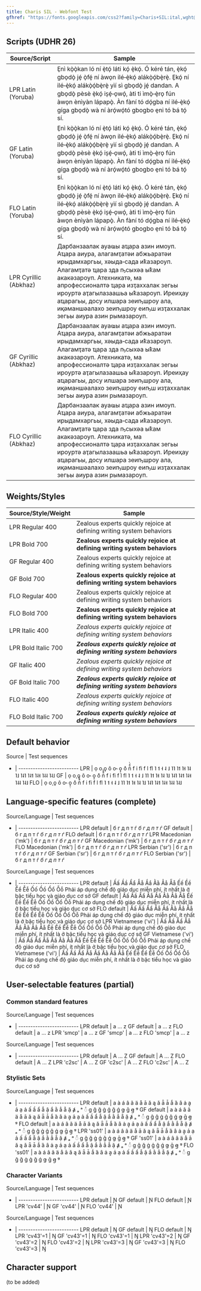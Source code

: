 ```yaml
---
title: Charis SIL - Webfont Test
gfhref: "https://fonts.googleapis.com/css2?family=Charis+SIL:ital,wght@0,400;0,700;1,400;1,700&display=swap"
---
```


## Scripts (UDHR 26)

Source/Script | Sample
------- | --------------------------------------
LPR Latin (Yoruba) | <span class='lpr'>E̩nì kò̩ò̩kan ló ní è̩tó̩ láti kó̩ è̩kó̩. Ó kéré tán, è̩kó̩ gbo̩dò̩ jé̩ ò̩fé̩ ní àwo̩n ilé‐è̩kó̩ alákò̩ó̩bè̩rè̩. E̩kó̩ ní ilé‐è̩kó̩ alákò̩ó̩bè̩rè̩ yìí sì gbo̩dò̩ jé̩ dandan. A gbo̩dò̩ pèsè è̩kó̩ is̩é̩‐o̩wó̩, àti ti ìmò̩‐è̩ro̩ fún àwo̩n ènìyàn lápapò̩. Àn fàní tó dó̩gba ní ilé‐è̩kó̩ gíga gbo̩dò̩ wà ní àró̩wó̩tó gbogbo e̩ni tó bá tó̩ sí.</span>
GF Latin (Yoruba) | <span class='gf'>E̩nì kò̩ò̩kan ló ní è̩tó̩ láti kó̩ è̩kó̩. Ó kéré tán, è̩kó̩ gbo̩dò̩ jé̩ ò̩fé̩ ní àwo̩n ilé‐è̩kó̩ alákò̩ó̩bè̩rè̩. E̩kó̩ ní ilé‐è̩kó̩ alákò̩ó̩bè̩rè̩ yìí sì gbo̩dò̩ jé̩ dandan. A gbo̩dò̩ pèsè è̩kó̩ is̩é̩‐o̩wó̩, àti ti ìmò̩‐è̩ro̩ fún àwo̩n ènìyàn lápapò̩. Àn fàní tó dó̩gba ní ilé‐è̩kó̩ gíga gbo̩dò̩ wà ní àró̩wó̩tó gbogbo e̩ni tó bá tó̩ sí.</span>
FLO Latin (Yoruba) | <span class='flo'>E̩nì kò̩ò̩kan ló ní è̩tó̩ láti kó̩ è̩kó̩. Ó kéré tán, è̩kó̩ gbo̩dò̩ jé̩ ò̩fé̩ ní àwo̩n ilé‐è̩kó̩ alákò̩ó̩bè̩rè̩. E̩kó̩ ní ilé‐è̩kó̩ alákò̩ó̩bè̩rè̩ yìí sì gbo̩dò̩ jé̩ dandan. A gbo̩dò̩ pèsè è̩kó̩ is̩é̩‐o̩wó̩, àti ti ìmò̩‐è̩ro̩ fún àwo̩n ènìyàn lápapò̩. Àn fàní tó dó̩gba ní ilé‐è̩kó̩ gíga gbo̩dò̩ wà ní àró̩wó̩tó gbogbo e̩ni tó bá tó̩ sí.</span>
LPR Cyrillic (Abkhaz) | <span class='lpr'>Дарбанзаалак ауаҩы аҵара азин имоуп. Аҵара аиура, алагамҭатәи абжьаратәи ирыдамхаргьы, хәыда‐сада иҟазароуп. Алагамҭатә ҵара зда ҧсыхәа ыҟам акакәзароуп. Атехникатә, ма апрофессионалтә ҵара изҭаххалак зегьы ироуртә аҭагылазаашьа ыҟазароуп. Иреиҳау аҵарагьы, досу илшара зеиҧшроу ала, иқәманшәалахо зеиҧшроу еиҧш изҭаххалак зегьы аиура азин рымазароуп.</span>
GF Cyrillic (Abkhaz) | <span class='gf'>Дарбанзаалак ауаҩы аҵара азин имоуп. Аҵара аиура, алагамҭатәи абжьаратәи ирыдамхаргьы, хәыда‐сада иҟазароуп. Алагамҭатә ҵара зда ҧсыхәа ыҟам акакәзароуп. Атехникатә, ма апрофессионалтә ҵара изҭаххалак зегьы ироуртә аҭагылазаашьа ыҟазароуп. Иреиҳау аҵарагьы, досу илшара зеиҧшроу ала, иқәманшәалахо зеиҧшроу еиҧш изҭаххалак зегьы аиура азин рымазароуп.</span>
FLO Cyrillic (Abkhaz) | <span class='flo'>Дарбанзаалак ауаҩы аҵара азин имоуп. Аҵара аиура, алагамҭатәи абжьаратәи ирыдамхаргьы, хәыда‐сада иҟазароуп. Алагамҭатә ҵара зда ҧсыхәа ыҟам акакәзароуп. Атехникатә, ма апрофессионалтә ҵара изҭаххалак зегьы ироуртә аҭагылазаашьа ыҟазароуп. Иреиҳау аҵарагьы, досу илшара зеиҧшроу ала, иқәманшәалахо зеиҧшроу еиҧш изҭаххалак зегьы аиура азин рымазароуп.</span>

## Weights/Styles

Source/Style/Weight | Sample
------- | --------------------------------------
LPR Regular 400 | <span class='lpr' style='font-weight: 400'>Zealous experts quickly rejoice at defining writing system behaviors</span>
LPR Bold 700 | <span class='lpr' style='font-weight: 700'>Zealous experts quickly rejoice at defining writing system behaviors</span>
GF Regular 400 | <span class='gf' style='font-weight: 400'>Zealous experts quickly rejoice at defining writing system behaviors</span>
GF Bold 700 | <span class='gf' style='font-weight: 700'>Zealous experts quickly rejoice at defining writing system behaviors</span>
FLO Regular 400 | <span class='flo' style='font-weight: 400'>Zealous experts quickly rejoice at defining writing system behaviors</span>
FLO Bold 700 | <span class='flo' style='font-weight: 700'>Zealous experts quickly rejoice at defining writing system behaviors</span>
LPR Italic 400 | <span class='lpr' style='font-weight: 400; font-style: italic'>Zealous experts quickly rejoice at defining writing system behaviors</span>
LPR Bold Italic 700 | <span class='lpr' style='font-weight: 700; font-style: italic'>Zealous experts quickly rejoice at defining writing system behaviors</span>
GF Italic 400 | <span class='gf' style='font-weight: 400; font-style: italic'>Zealous experts quickly rejoice at defining writing system behaviors</span>
GF Bold Italic 700 | <span class='gf' style='font-weight: 700; font-style: italic'>Zealous experts quickly rejoice at defining writing system behaviors</span>
FLO Italic 400 | <span class='flo' style='font-weight: 400; font-style: italic'>Zealous experts quickly rejoice at defining writing system behaviors</span>
FLO Bold Italic 700 | <span class='flo' style='font-weight: 700; font-style: italic'>Zealous experts quickly rejoice at defining writing system behaviors</span>

## Default behavior

Source | Test sequences
- | -------------------------
LPR | <span class='lpr'>ọ o̧ ǫ ô o˞ o̝̠̣ ô͑  ñ̄̂́̀  f i fi f l fl ˥ ˦ ˧ ˨ ˩ ˥˥ ˥˦ ˥˧ ˥˨ ˥˩ ˥˨˥ ˥˨˦ ˥˨˧ ˥˨˨ ˥˨˩ </span>
GF  | <span class='gf'>ọ o̧ ǫ ô o˞ o̝̠̣ ô͑  ñ̄̂́̀  f i fi f l fl ˥ ˦ ˧ ˨ ˩ ˥˥ ˥˦ ˥˧ ˥˨ ˥˩ ˥˨˥ ˥˨˦ ˥˨˧ ˥˨˨ ˥˨˩ </span>
FLO | <span class='flo'>ọ o̧ ǫ ô o˞ o̝̠̣ ô͑  ñ̄̂́̀  f i fi f l fl ˥ ˦ ˧ ˨ ˩ ˥˥ ˥˦ ˥˧ ˥˨ ˥˩ ˥˨˥ ˥˨˦ ˥˨˧ ˥˨˨ ˥˨˩ </span>

## Language-specific features (complete)

Source/Language | Test sequences
- | -------------------------
LPR default | <span class='lpr'>б г д п т ѓ <em>б г д п т ѓ</em></span> 
GF default  | <span class='gf'>б г д п т ѓ <em>б г д п т ѓ</em></span> 
FLO default | <span class='flo'>б г д п т ѓ <em>б г д п т ѓ</em></span> 
LPR Macedonian ('mk') | <span class='lpr' lang='mk'>б г д п т ѓ <em>б г д п т ѓ</em></span> 
GF Macedonian ('mk')  | <span class='gf' lang='mk'>б г д п т ѓ <em>б г д п т ѓ</em></span> 
FLO Macedonian ('mk') | <span class='flo' lang='mk'>б г д п т ѓ <em>б г д п т ѓ</em></span> 
LPR Serbian ('sr') | <span class='lpr' lang='sr'>б г д п т ѓ <em>б г д п т ѓ</em></span> 
GF Serbian ('sr')  | <span class='gf' lang='sr'>б г д п т ѓ <em>б г д п т ѓ</em></span> 
FLO Serbian ('sr') | <span class='flo' lang='sr'>б г д п т ѓ <em>б г д п т ѓ</em></span> 

Source/Language | Test sequences
- | -------------------------
LPR default | <span class='lpr'>Ấấ Ầầ Ẩẩ Ẫẫ Ắắ Ằằ Ẳẳ Ẵẵ Ếế Ềề Ểể Ễễ Ốố Ồồ Ổổ Ỗỗ Phải áp dụng chế độ giáo dục miễn phí, ít nhất là ở bậc tiểu học và giáo dục cơ sở</span> 
GF default  | <span class='gf'>Ấấ Ầầ Ẩẩ Ẫẫ Ắắ Ằằ Ẳẳ Ẵẵ Ếế Ềề Ểể Ễễ Ốố Ồồ Ổổ Ỗỗ Phải áp dụng chế độ giáo dục miễn phí, ít nhất là ở bậc tiểu học và giáo dục cơ sở</span> 
FLO default | <span class='flo'>Ấấ Ầầ Ẩẩ Ẫẫ Ắắ Ằằ Ẳẳ Ẵẵ Ếế Ềề Ểể Ễễ Ốố Ồồ Ổổ Ỗỗ Phải áp dụng chế độ giáo dục miễn phí, ít nhất là ở bậc tiểu học và giáo dục cơ sở</span> 
LPR Vietnamese ('vi') | <span class='lpr' lang='vi'>Ấấ Ầầ Ẩẩ Ẫẫ Ắắ Ằằ Ẳẳ Ẵẵ Ếế Ềề Ểể Ễễ Ốố Ồồ Ổổ Ỗỗ Phải áp dụng chế độ giáo dục miễn phí, ít nhất là ở bậc tiểu học và giáo dục cơ sở</span> 
GF Vietnamese ('vi')  | <span class='gf' lang='vi'>Ấấ Ầầ Ẩẩ Ẫẫ Ắắ Ằằ Ẳẳ Ẵẵ Ếế Ềề Ểể Ễễ Ốố Ồồ Ổổ Ỗỗ Phải áp dụng chế độ giáo dục miễn phí, ít nhất là ở bậc tiểu học và giáo dục cơ sở</span> 
FLO Vietnamese ('vi') | <span class='flo' lang='vi'>Ấấ Ầầ Ẩẩ Ẫẫ Ắắ Ằằ Ẳẳ Ẵẵ Ếế Ềề Ểể Ễễ Ốố Ồồ Ổổ Ỗỗ Phải áp dụng chế độ giáo dục miễn phí, ít nhất là ở bậc tiểu học và giáo dục cơ sở</span> 

## User-selectable features (partial)

### Common standard features

Source/Language | Test sequences
- | -------------------------
LPR default | <span class='lpr'>a ... z</span>
GF default  | <span class='gf'>a ... z</span>
FLO default | <span class='flo'>a ... z</span>
LPR 'smcp' | <span class='lpr' style='font-feature-settings: "smcp" 1'>a ... z</span>
GF 'smcp'  | <span class='gf' style='font-feature-settings: "smcp" 1'>a ... z</span>
FLO 'smcp' | <span class='flo' style='font-feature-settings: "smcp" 1'>a ... z</span>

Source/Language | Test sequences
- | -------------------------
LPR default | <span class='lpr'>A ... Z</span>
GF default  | <span class='gf'>A ... Z</span>
FLO default | <span class='flo'>A ... Z</span>
LPR 'c2sc' | <span class='lpr' style='font-feature-settings: "c2sc" 1'>A ... Z</span>
GF 'c2sc'  | <span class='gf' style='font-feature-settings: "c2sc" 1'>A ... Z</span>
FLO 'c2sc' | <span class='flo' style='font-feature-settings: "c2sc" 1'>A ... Z</span>

### Stylistic Sets

Source/Language | Test sequences
- | -------------------------
LPR default | <span class='lpr'>a à á â ã ä å ā ă ą ǎ ǟ ǡ ǻ ȁ ȃ ȧ ḁ ẚ ạ ả ấ ầ ẩ ẫ ậ ắ ằ ẳ ẵ ặ ⱥ ₐ ᵃ ◌ͣ g ĝ ğ ġ ģ ǧ ǵ ǥ ḡ ꞡ ᵍ </span>
GF default  | <span class='gf'>a à á â ã ä å ā ă ą ǎ ǟ ǡ ǻ ȁ ȃ ȧ ḁ ẚ ạ ả ấ ầ ẩ ẫ ậ ắ ằ ẳ ẵ ặ ⱥ ₐ ᵃ ◌ͣ g ĝ ğ ġ ģ ǧ ǵ ǥ ḡ ꞡ ᵍ </span>
FLO default | <span class='flo'>a à á â ã ä å ā ă ą ǎ ǟ ǡ ǻ ȁ ȃ ȧ ḁ ẚ ạ ả ấ ầ ẩ ẫ ậ ắ ằ ẳ ẵ ặ ⱥ ₐ ᵃ ◌ͣ g ĝ ğ ġ ģ ǧ ǵ ǥ ḡ ꞡ ᵍ </span>
LPR 'ss01' | <span class='lpr' style='font-feature-settings: "ss01" 1'>a à á â ã ä å ā ă ą ǎ ǟ ǡ ǻ ȁ ȃ ȧ ḁ ẚ ạ ả ấ ầ ẩ ẫ ậ ắ ằ ẳ ẵ ặ ⱥ ₐ ᵃ ◌ͣ g ĝ ğ ġ ģ ǧ ǵ ǥ ḡ ꞡ ᵍ </span>
GF 'ss01'  | <span class='gf' style='font-feature-settings: "ss01" 1'>a à á â ã ä å ā ă ą ǎ ǟ ǡ ǻ ȁ ȃ ȧ ḁ ẚ ạ ả ấ ầ ẩ ẫ ậ ắ ằ ẳ ẵ ặ ⱥ ₐ ᵃ ◌ͣ g ĝ ğ ġ ģ ǧ ǵ ǥ ḡ ꞡ ᵍ </span>
FLO 'ss01' | <span class='flo' style='font-feature-settings: "ss01" 1'>a à á â ã ä å ā ă ą ǎ ǟ ǡ ǻ ȁ ȃ ȧ ḁ ẚ ạ ả ấ ầ ẩ ẫ ậ ắ ằ ẳ ẵ ặ ⱥ ₐ ᵃ ◌ͣ g ĝ ğ ġ ģ ǧ ǵ ǥ ḡ ꞡ ᵍ </span>

### Character Variants

Source/Language | Test sequences
- | -------------------------
LPR default | <span class='lpr'>Ɲ</span>
GF default  | <span class='gf'>Ɲ</span>
FLO default | <span class='flo'>Ɲ</span>
LPR 'cv44' | <span class='lpr' style='font-feature-settings: "cv44" 1'>Ɲ</span>
GF 'cv44'  | <span class='gf' style='font-feature-settings: "cv44" 1'>Ɲ</span>
FLO 'cv44' | <span class='flo' style='font-feature-settings: "cv44" 1'>Ɲ</span>

Source/Language | Test sequences
- | -------------------------
LPR default | <span class='lpr'>Ŋ</span>
GF default  | <span class='gf'>Ŋ</span>
FLO default | <span class='flo'>Ŋ</span>
LPR 'cv43'=1 | <span class='lpr' style='font-feature-settings: "cv43" 1'>Ŋ</span>
GF 'cv43'=1  | <span class='gf' style='font-feature-settings: "cv43" 1'>Ŋ</span>
FLO 'cv43'=1 | <span class='flo' style='font-feature-settings: "cv43" 1'>Ŋ</span>
LPR 'cv43'=2 | <span class='lpr' style='font-feature-settings: "cv43" 2'>Ŋ</span>
GF 'cv43'=2  | <span class='gf' style='font-feature-settings: "cv43" 2'>Ŋ</span>
FLO 'cv43'=2 | <span class='flo' style='font-feature-settings: "cv43" 2'>Ŋ</span>
LPR 'cv43'=3 | <span class='lpr' style='font-feature-settings: "cv43" 3'>Ŋ</span>
GF 'cv43'=3  | <span class='gf' style='font-feature-settings: "cv43" 3'>Ŋ</span>
FLO 'cv43'=3 | <span class='flo' style='font-feature-settings: "cv43" 3'>Ŋ</span>

## Character support

(to be added)
